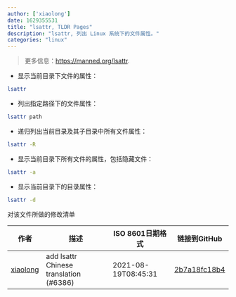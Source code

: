 ```yaml
---
author: ['xiaolong']
date: 1629355531
title: "lsattr, TLDR Pages"
description: "lsattr, 列出 Linux 系统下的文件属性。"
categories: "linux"
---
```

> 更多信息：<https://manned.org/lsattr>.

- 显示当前目录下文件的属性：

```bash
lsattr
```

- 列出指定路径下的文件属性：

```bash
lsattr path
```

- 递归列出当前目录及其子目录中所有文件属性：

```bash
lsattr -R
```

- 显示当前目录下所有文件的属性，包括隐藏文件：

```bash
lsattr -a
```

- 显示当前目录下的目录属性：

```bash
lsattr -d
```
对该文件所做的修改清单


作者 | 描述 | ISO 8601日期格式 | 链接到GitHub
------|-----|-----|-----
[xiaolong](mailto:65013593+xiaolong-666@users.noreply.github.com) | add lsattr Chinese translation (#6386) | 2021-08-19T08:45:31 | [2b7a18fc18b4](https://github.com/tldr-pages/tldr/commit/2b7a18fc18b482946206c1e911e6036a9045f50a)

